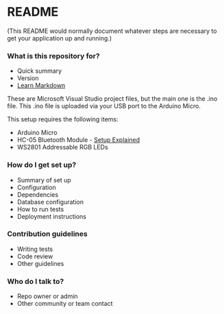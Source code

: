 # README #

(This README would normally document whatever steps are necessary to get your application up and running.)

### What is this repository for? ###

* Quick summary
* Version
* [Learn Markdown](https://bitbucket.org/tutorials/markdowndemo)

These are Microsoft Visual Studio project files, but the main one is the .ino file. This .ino file is uploaded via your USB port to the Arduino Micro. 

This setup requires the following items:
- Arduino Micro
- HC-05 Bluetooth Module - [Setup Explained](http://www.instructables.com/id/Arduino-AND-Bluetooth-HC-05-Connecting-easily/)
- WS2801 Addressable RGB LEDs

### How do I get set up? ###

* Summary of set up
* Configuration
* Dependencies
* Database configuration
* How to run tests
* Deployment instructions

### Contribution guidelines ###

* Writing tests
* Code review
* Other guidelines

### Who do I talk to? ###

* Repo owner or admin
* Other community or team contact